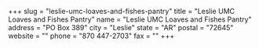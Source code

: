 +++
slug = "leslie-umc-loaves-and-fishes-pantry"
title = "Leslie UMC Loaves and Fishes Pantry"
name = "Leslie UMC Loaves and Fishes Pantry"
address = "PO Box 389"
city = "Leslie"
state = "AR"
postal = "72645"
website = ""
phone = "870 447-2703"
fax = ""
+++
